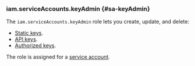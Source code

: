 ### iam.serviceAccounts.keyAdmin {#sa-keyAdmin}

The `iam.serviceAccounts.keyAdmin` role lets you create, update, and delete:

* [Static keys](../iam/concepts/authorization/access-key.md).
* [API keys](../iam/concepts/authorization/api-key.md).
* [Authorized keys](../iam/concepts/authorization/key.md).

The role is assigned for a [service account](../iam/concepts/users/service-accounts.md).
